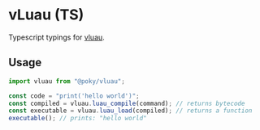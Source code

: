 # vLuau (TS)

Typescript typings for [vluau](https://github.com/kosuke14/vLuau).

## Usage

```ts
import vluau from "@poky/vluau";

const code = "print('hello world')";
const compiled = vluau.luau_compile(command); // returns bytecode
const executable = vluau.luau_load(compiled); // returns a function
executable(); // prints: "hello world"
```

